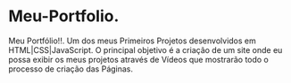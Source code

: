 # Meu-Portfolio.
Meu Portfólio!!. Um dos meus Primeiros Projetos desenvolvidos em HTML|CSS|JavaScript. O principal objetivo é a criação de um site onde eu possa exibir os meus projetos através de Vídeos que mostrarão todo o processo de criação das Páginas.
